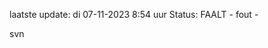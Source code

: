 laatste update: 
di 07-11-2023  8:54   uur 
Status: FAALT - fout - 
<div class="service R">svn</div>